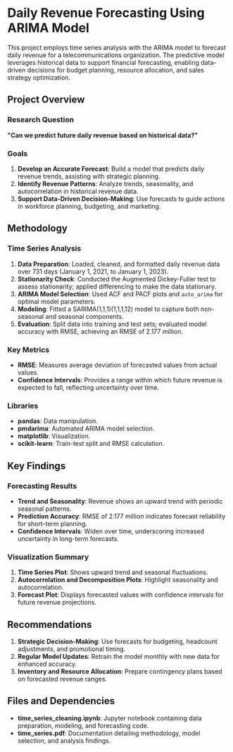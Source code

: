 # Daily Revenue Forecasting Using ARIMA Model

This project employs time series analysis with the ARIMA model to forecast daily revenue for a telecommunications organization. The predictive model leverages historical data to support financial forecasting, enabling data-driven decisions for budget planning, resource allocation, and sales strategy optimization.

## Project Overview

### Research Question
**"Can we predict future daily revenue based on historical data?"**

### Goals
1. **Develop an Accurate Forecast**: Build a model that predicts daily revenue trends, assisting with strategic planning.
2. **Identify Revenue Patterns**: Analyze trends, seasonality, and autocorrelation in historical revenue data.
3. **Support Data-Driven Decision-Making**: Use forecasts to guide actions in workforce planning, budgeting, and marketing.

## Methodology

### Time Series Analysis
1. **Data Preparation**: Loaded, cleaned, and formatted daily revenue data over 731 days (January 1, 2021, to January 1, 2023).
2. **Stationarity Check**: Conducted the Augmented Dickey-Fuller test to assess stationarity; applied differencing to make the data stationary.
3. **ARIMA Model Selection**: Used ACF and PACF plots and `auto_arima` for optimal model parameters.
4. **Modeling**: Fitted a SARIMA(1,1,1)(1,1,1,12) model to capture both non-seasonal and seasonal components.
5. **Evaluation**: Split data into training and test sets; evaluated model accuracy with RMSE, achieving an RMSE of 2.177 million.

### Key Metrics
- **RMSE**: Measures average deviation of forecasted values from actual values.
- **Confidence Intervals**: Provides a range within which future revenue is expected to fall, reflecting uncertainty over time.

### Libraries
- **pandas**: Data manipulation.
- **pmdarima**: Automated ARIMA model selection.
- **matplotlib**: Visualization.
- **scikit-learn**: Train-test split and RMSE calculation.

## Key Findings

### Forecasting Results
- **Trend and Seasonality**: Revenue shows an upward trend with periodic seasonal patterns.
- **Prediction Accuracy**: RMSE of 2.177 million indicates forecast reliability for short-term planning.
- **Confidence Intervals**: Widen over time, underscoring increased uncertainty in long-term forecasts.

### Visualization Summary
1. **Time Series Plot**: Shows upward trend and seasonal fluctuations.
2. **Autocorrelation and Decomposition Plots**: Highlight seasonality and autocorrelation.
3. **Forecast Plot**: Displays forecasted values with confidence intervals for future revenue projections.

## Recommendations

1. **Strategic Decision-Making**: Use forecasts for budgeting, headcount adjustments, and promotional timing.
2. **Regular Model Updates**: Retrain the model monthly with new data for enhanced accuracy.
3. **Inventory and Resource Allocation**: Prepare contingency plans based on forecasted revenue ranges.

## Files and Dependencies

- **time_series_cleaning.ipynb**: Jupyter notebook containing data preparation, modeling, and forecasting code.
- **time_series.pdf**: Documentation detailing methodology, model selection, and analysis findings.